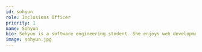 ```yaml
---
id: sohyun
role: Inclusions Officer
priority: 1
name: Sohyun
bio: Sohyun is a software engineering student. She enjoys web development and cyber security.
image: sohyun.jpg
---
```

